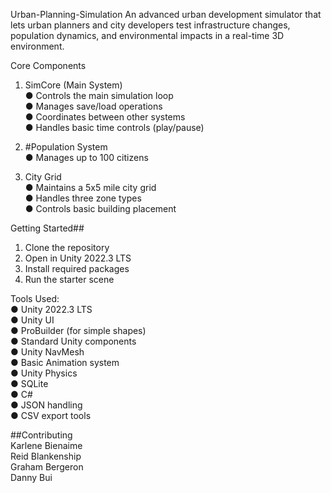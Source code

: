 Urban-Planning-Simulation
An advanced urban development simulator that lets urban planners and city
developers test infrastructure changes, population dynamics, and
environmental impacts in a real-time 3D environment.  

Core Components

1. SimCore (Main System)  
● Controls the main simulation loop  
● Manages save/load operations  
● Coordinates between other systems  
● Handles basic time controls (play/pause)

3. #Population System  
● Manages up to 100 citizens

5. City Grid  
● Maintains a 5x5 mile city grid  
● Handles three zone types  
● Controls basic building placement  

Getting Started##
1. Clone the repository
2. Open in Unity 2022.3 LTS
3. Install required packages
4. Run the starter scene

Tools Used:  
● Unity 2022.3 LTS  
● Unity UI  
● ProBuilder (for simple shapes)  
● Standard Unity components  
● Unity NavMesh  
● Basic Animation system  
● Unity Physics  
● SQLite    
● C#  
● JSON handling  
● CSV export tools  



##Contributing  
Karlene Bienaime  
Reid Blankenship  
Graham Bergeron  
Danny Bui  
